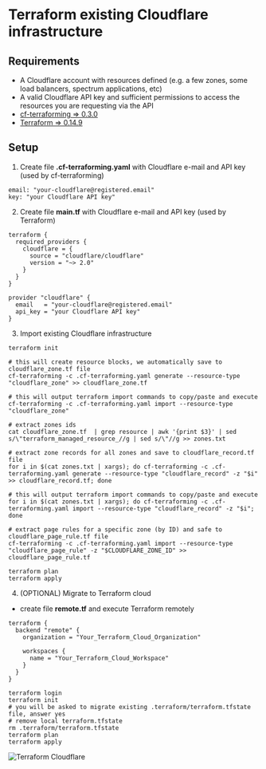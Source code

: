 # Terraform existing Cloudflare infrastructure

## Requirements

- A Cloudflare account with resources defined (e.g. a few zones, some load balancers, spectrum applications, etc)
- A valid Cloudflare API key and sufficient permissions to access the resources you are requesting via the API
- [cf-terraforming => 0.3.0](https://github.com/cloudflare/cf-terraforming)
- [Terraform => 0.14.9](https://www.terraform.io/downloads.html)

## Setup

1. Create file **.cf-terraforming.yaml** with Cloudflare e-mail and API key (used by cf-terraforming)

```
email: "your-cloudflare@registered.email"
key: "your Cloudflare API key"
```

2. Create file **main.tf** with Cloudflare e-mail and API key (used by Terraform)

```
terraform {
  required_providers {
    cloudflare = {
      source = "cloudflare/cloudflare"
      version = "~> 2.0"
    }
  }
}

provider "cloudflare" { 
  email   = "your-cloudflare@registered.email"
  api_key = "your Cloudflare API key"
}

```

3. Import existing Cloudflare infrastructure

```
terraform init

# this will create resource blocks, we automatically save to cloudflare_zone.tf file
cf-terraforming -c .cf-terraforming.yaml generate --resource-type "cloudflare_zone" >> cloudflare_zone.tf

# this will output terraform import commands to copy/paste and execute
cf-terraforming -c .cf-terraforming.yaml import --resource-type "cloudflare_zone"

# extract zones ids
cat cloudflare_zone.tf  | grep resource | awk '{print $3}' | sed s/\"terraform_managed_resource_//g | sed s/\"//g >> zones.txt

# extract zone records for all zones and save to cloudflare_record.tf file
for i in $(cat zones.txt | xargs); do cf-terraforming -c .cf-terraforming.yaml generate --resource-type "cloudflare_record" -z "$i" >> cloudflare_record.tf; done

# this will output terraform import commands to copy/paste and execute
for i in $(cat zones.txt | xargs); do cf-terraforming -c .cf-terraforming.yaml import --resource-type "cloudflare_record" -z "$i"; done

# extract page rules for a specific zone (by ID) and safe to cloudflare_page_rule.tf file
cf-terraforming -c .cf-terraforming.yaml import --resource-type "cloudflare_page_rule" -z "$CLOUDFLARE_ZONE_ID" >> cloudflare_page_rule.tf

terraform plan
terraform apply
```

4. (OPTIONAL) Migrate to Terraform cloud

- create file **remote.tf** and execute Terraform remotely

```
terraform {
  backend "remote" {
    organization = "Your_Terraform_Cloud_Organization"

    workspaces {
      name = "Your_Terraform_Cloud_Workspace"
    }
  }
}
```

```
terraform login
terraform init
# you will be asked to migrate existing .terraform/terraform.tfstate file, answer yes
# remove local terraform.tfstate
rm .terraform/terraform.tfstate
terraform plan
terraform apply
```

![Terraform Cloudflare](https://raw.githubusercontent.com/fabriziosalmi/cloudflare-terraform/main/cloudflare-terraform.png)

